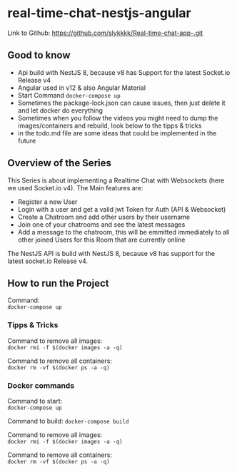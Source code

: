 # real-time-chat-nestjs-angular

Link to Github: https://github.com/slykkkk/Real-time-chat-app-.git


## Good to know
- Api build with NestJS 8, because v8 has Support for the latest Socket.io Release v4
- Angular used in v12 & also Angular Material
- Start Command `docker-compose up`
- Sometimes the package-lock.json can cause issues, then just delete it and let docker do everything
- Sometimes when you follow the videos you might need to dump the images/containers and rebuild, look below to the tipps & tricks
- in the todo.md file are some ideas that could be implemented in the future

## Overview of the Series
This Series is about implementing a Realtime Chat with Websockets (here we used Socket.io v4).
The Main features are:
- Register a new User
- Login with a user and get a valid jwt Token for Auth (API & Websocket)
- Create a Chatroom and add other users by their username
- Join one of your chatrooms and see the latest messages
- Add a message to the chatroom, this will be emmitted immediately to all other joined Users for this Room that are currently online

The NestJS API is build with NestJS 8, because v8 has support for the latest socket.io Release v4.

## How to run the Project
Command:  
`docker-compose up`

### Tipps & Tricks

Command to remove all images:  
`docker rmi -f $(docker images -a -q)`

Command to remove all containers:  
`docker rm -vf $(docker ps -a -q)`

### Docker commands

Command to start:  
`docker-compose up`

Command to build:
`docker-compose build`


Command to remove all images:  
`docker rmi -f $(docker images -a -q)`

Command to remove all containers:  
`docker rm -vf $(docker ps -a -q)`